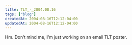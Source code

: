 ```yaml
---
title: TLT_-_2004.08.16
tags: ["blog"]
createdAt: 2004-08-16T12:12-04:00
updatedAt: 2004-08-16T12:12-04:00
---
```


Hm. Don't mind me, I'm just working on an email TLT poster.

